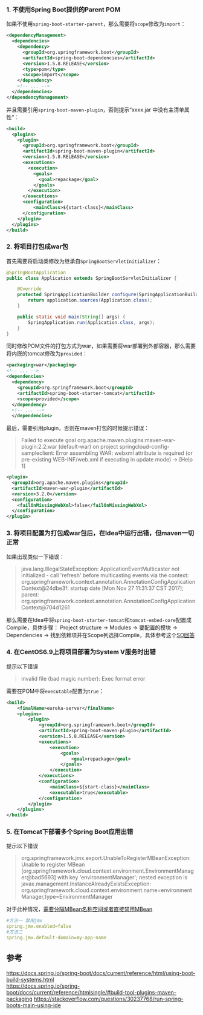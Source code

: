 ### 1. 不使用Spring Boot提供的Parent POM
如果不使用`spring-boot-starter-parent`，那么需要将`scope`修改为`import`：
``` xml
<dependencyManagement>
  <dependencies>
    <dependency>
      <groupId>org.springframework.boot</groupId>
      <artifactId>spring-boot-dependencies</artifactId>
      <version>1.5.8.RELEASE</version>
      <type>pom</type>
      <scope>import</scope>
    </dependency>
    <!-- ... -->
  </dependencies>
</dependencyManagement>
```
并且需要引用`spring-boot-maven-plugin`，否则提示“xxxx.jar 中没有主清单属性”：
``` xml
<build>
  <plugins>
    <plugin>
      <groupId>org.springframework.boot</groupId>
      <artifactId>spring-boot-maven-plugin</artifactId>
      <version>1.5.8.RELEASE</version>
      <executions>
        <execution>
          <goals>
            <goal>repackage</goal>
          </goals>
        </execution>
      </executions>
      <configuration>
          <mainClass>${start-class}</mainClass>
      </configuration>
    </plugin>
  </plugins>
</build>
```

### 2. 将项目打包成war包
首先需要将启动类修改为继承自`SpringBootServletInitializer`：
``` java
@SpringBootApplication
public class Application extends SpringBootServletInitializer {

	@Override
	protected SpringApplicationBuilder configure(SpringApplicationBuilder application) {
		return application.sources(Application.class);
	}

	public static void main(String[] args) {
		SpringApplication.run(Application.class, args);
	}
}
```
同时修改POM文件的打包方式为war，如果需要将war部署到外部容器，那么需要将内嵌的tomcat修改为`provided`：
``` xml
<packaging>war</packaging>
<!-- ... -->
<dependencies>
  <dependency>
    <groupId>org.springframework.boot</groupId>
    <artifactId>spring-boot-starter-tomcat</artifactId>
    <scope>provided</scope>
  </dependency>
  <!-- ... -->
  </dependencies>
```
最后，需要引用plugin，否则在maven打包的时候提示错误：
> Failed to execute goal org.apache.maven.plugins:maven-war-plugin:2.2:war (default-war) on project springcloud-config-sampleclient: Error assembling WAR: webxml attribute is required (or pre-existing WEB-INF/web.xml if executing in update mode) -> [Help 1]
``` xml
<plugin>
  <groupId>org.apache.maven.plugins</groupId>
  <artifactId>maven-war-plugin</artifactId>
  <version>3.2.0</version>
  <configuration>
    <failOnMissingWebXml>false</failOnMissingWebXml>
  </configuration>
</plugin>
```

### 3. 将项目配置为打包成war包后，在Idea中运行出错，但maven一切正常
如果出现类似一下错误：  
> java.lang.IllegalStateException: ApplicationEventMulticaster not initialized - call 'refresh' before multicasting events via the context: org.springframework.context.annotation.AnnotationConfigApplicationContext@24dbe3f: startup date [Mon Nov 27 11:31:37 CST 2017]; parent: org.springframework.context.annotation.AnnotationConfigApplicationContext@704d1261


那么需要在Idea中将`spring-boot-starter-tomcat`和`tomcat-embed-core`配置成Compile，具体步骤：
Project structure -> Modules -> 要配置的模块 -> Dependencies -> 找到依赖项并在Scope列选择Compile，具体参考这个[SO回答](https://stackoverflow.com/a/43472825/1965211)

### 4. 在CentOS6.9上将项目部署为System V服务时出错
提示以下错误
> invalid file (bad magic number): Exec format error

需要在POM中将`executable`配置为`true`：
``` xml
<build>
	<finalName>eureka-server</finalName>
	<plugins>
		<plugin>
			<groupId>org.springframework.boot</groupId>
			<artifactId>spring-boot-maven-plugin</artifactId>
			<version>1.5.8.RELEASE</version>
			<executions>
				<execution>
					<goals>
						<goal>repackage</goal>
					</goals>
				</execution>
			</executions>
			<configuration>
				<mainClass>${start-class}</mainClass>
				<executable>true</executable>
			</configuration>
		</plugin>
	</plugins>
</build>
```

### 5. 在Tomcat下部署多个Spring Boot应用出错
提示以下错误
> org.springframework.jmx.export.UnableToRegisterMBeanException: Unable to register MBean [org.springframework.cloud.context.environment.EnvironmentManager@bad5693] with key 'environmentManager'; nested exception is javax.management.InstanceAlreadyExistsException: org.springframework.cloud.context.environment:name=environmentManager,type=EnvironmentManager

对于此种情况，[需要分隔MBean名称空间或者直接禁用MBean](https://github.com/spring-cloud/spring-cloud-config/issues/118)
``` yaml
#方法一 禁用jmx
spring.jmx.enabled=false
#方法二
spring.jmx.default-domain=my-app-name
```

## 参考
https://docs.spring.io/spring-boot/docs/current/reference/html/using-boot-build-systems.html  
https://docs.spring.io/spring-boot/docs/current/reference/htmlsingle/#build-tool-plugins-maven-packaging
https://stackoverflow.com/questions/30237768/run-spring-boots-main-using-ide